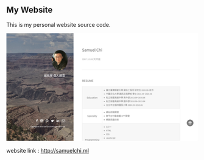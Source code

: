 ## My Website

This is my personal website source code. 

![image](https://github.com/Samuelchi861008/MyWebsite/blob/master/exampleShot.png)

website link : http://samuelchi.ml
